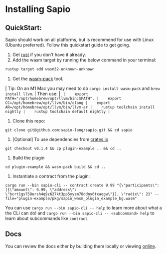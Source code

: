 # Installing Sapio

## QuickStart:

Sapio should work on all platforms, but is recommend for use with Linux (Ubuntu preferred).
Follow this quickstart guide to get going.

1.  Get [rust](https://rustup.rs/) if you don't have it already.
1.  Add the wasm target by running the below command in your terminal:
```bash
rustup target add wasm32-unknown-unknown
```
1.  Get the [wasm-pack](https://rustwasm.github.io/wasm-pack/) tool.

| Tip: On an M1 Mac you may need to do `cargo install wasm-pack` and `brew install llvm`.
| Then use:
| ```
|    export PATH="/opt/homebrew/opt/llvm/bin:$PATH".
|    export CC=/opt/homebrew/opt/llvm/bin/clang
|    export AR=/opt/homebrew/opt/llvm/bin/llvm-ar
|    rustup toolchain install nightly
|    rustup toolchain default nightly
|```
1.  Clone this repo: 
```
git clone git@github.com:sapio-lang/sapio.git && cd sapio
```
1.  \[Optional\] To use dependencies from [crates.io](https://crates.io)
```
git checkout v0.1.4 && cp plugin-example .. && cd ..
```
1.  Build the plugin
```
cd plugin-example && wasm-pack build && cd ..
```
1.  Instantiate a contract from the plugin:
```
cargo run --bin sapio-cli -- contract create 9.99 "{\"participants\": [{\"amount\": 9.99, \"address\": \"bcrt1qs758ursh4q9z627kt3pp5yysm78ddny6txaqgw\"}], \"radix\": 2}" --file="plugin-example/pkg/sapio_wasm_plugin_example_bg.wasm"
```

You can use `cargo run --bin sapio-cli -- help` to learn more about what a the CLI
can do! and `cargo run --bin sapio-cli -- <subcommand> help` to learn about
subcommands like `contract`.


## Docs

You can review the docs either by building them locally or viewing
[online](https://docs.rs/sapio).

